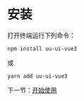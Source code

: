 # 安装

打开终端运行下列命令：

```
npm install uu-ui-vue3
```

或

```
yarn add uu-ui-vue3
```

下一节：[开始使用](#/doc/get-started)